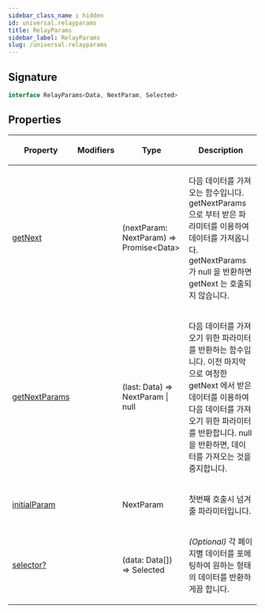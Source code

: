 ```yaml
---
sidebar_class_name : hidden
id: universal.relayparams
title: RelayParams
sidebar_label: RelayParams
slug: /universal.relayparams
---
```






## Signature

```typescript
interface RelayParams<Data, NextParam, Selected> 
```

## Properties

<table><thead><tr><th>

Property


</th><th>

Modifiers


</th><th>

Type


</th><th>

Description


</th></tr></thead>
<tbody><tr><td>

[getNext](./universal.relayparams.getnext)


</td><td>


</td><td>

(nextParam: NextParam) =&gt; Promise&lt;Data&gt;


</td><td>

다음 데이터를 가져오는 함수입니다. getNextParams 으로 부터 받은 파라미터를 이용하여 데이터를 가져옵니다. getNextParams 가 null 을 반환하면 getNext 는 호출되지 않습니다.


</td></tr>
<tr><td>

[getNextParams](./universal.relayparams.getnextparams)


</td><td>


</td><td>

(last: Data) =&gt; NextParam \| null


</td><td>

다음 데이터를 가져오기 위한 파라미터를 반환하는 함수입니다. 이전 마지막으로 여청한 getNext 에서 받은 데이터를 이용하여 다음 데이터를 가져오기 위한 파라미터를 반환합니다. null 을 반환하면, 데이터를 가져오는 것을 중지합니다.


</td></tr>
<tr><td>

[initialParam](./universal.relayparams.initialparam)


</td><td>


</td><td>

NextParam


</td><td>

첫번째 호출시 넘겨줄 파라미터입니다.


</td></tr>
<tr><td>

[selector?](./universal.relayparams.selector)


</td><td>


</td><td>

(data: Data[]) =&gt; Selected


</td><td>

_(Optional)_ 각 페이지별 데이터를 포메팅하여 원하는 형태의 데이터를 반환하게끔 합니다.


</td></tr>
</tbody></table>
